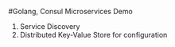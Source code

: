 #Golang, Consul Microservices Demo

01. Service Discovery
02. Distributed Key-Value Store for configuration